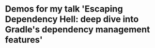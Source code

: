 # Demos for my talk 'Escaping Dependency Hell: deep dive into Gradle's dependency management features'

